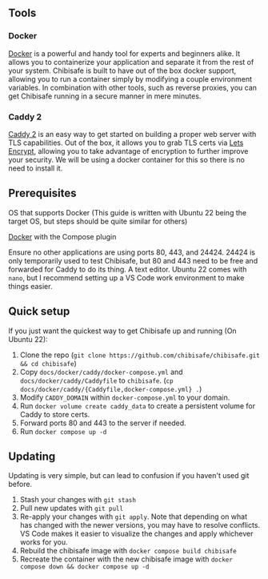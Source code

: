 ## Tools
### Docker
[Docker](https://www.docker.com/) is a powerful and handy tool for experts and beginners alike. It allows you to containerize your application and separate it from the rest of your system. Chibisafe is built to have out of the box docker support, allowing you to run a container simply by modifying a couple environment variables. In combination with other tools, such as reverse proxies, you can get Chibisafe running in a secure manner in mere minutes.

### Caddy 2
[Caddy 2](https://caddyserver.com/) is an easy way to get started on building a proper web server with TLS capabilities. Out of the box, it allows you to grab TLS certs via [Lets Encrypt](https://letsencrypt.org/), allowing you to take advantage of encryption to further improve your security. We will be using a docker container for this so there is no need to install it.

## Prerequisites
OS that supports Docker (This guide is written with Ubuntu 22 being the target OS, but steps should be quite similar for others)

[Docker](https://docs.docker.com/engine/install/) with the Compose plugin

Ensure no other applications are using ports 80, 443, and 24424. 24424 is only temporarily used to test Chibisafe, but 80 and 443 need to be free and forwarded for Caddy to do its thing.
A text editor. Ubuntu 22 comes with `nano`, but I recommend setting up a VS Code work environment to make things easier.

## Quick setup
If you just want the quickest way to get Chibisafe up and running (On Ubuntu 22):
1. Clone the repo (`git clone https://github.com/chibisafe/chibisafe.git && cd chibisafe`)
2. Copy `docs/docker/caddy/docker-compose.yml` and `docs/docker/caddy/Caddyfile` to `chibisafe`. (`cp docs/docker/caddy/{Caddyfile,docker-compose.yml} .`)
3. Modify `CADDY_DOMAIN` within `docker-compose.yml` to your domain.
4. Run `docker volume create caddy_data` to create a persistent volume for Caddy to store certs.
5. Forward ports 80 and 443 to the server if needed.
6. Run `docker compose up -d`

## Updating
Updating is very simple, but can lead to confusion if you haven't used git before.
1. Stash your changes with `git stash`
2. Pull new updates with `git pull`
3. Re-apply your changes with `git apply`. Note that depending on what has changed with the newer versions, you may have to resolve conflicts. VS Code makes it easier to visualize the changes and apply whichever works for you.
4. Rebuild the chibisafe image with `docker compose build chibisafe`
5. Recreate the container with the new chibisafe image with `docker compose down && docker compose up -d`
